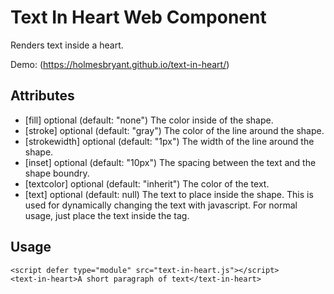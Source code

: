 # Text In Heart Web Component

Renders text inside a heart.

Demo: (https://holmesbryant.github.io/text-in-heart/)

## Attributes
* [fill] optional (default: "none") The color inside of the shape.
* [stroke] optional (default: "gray") The color of the line around the shape.
* [strokewidth] optional (default: "1px") The width of the line around the shape.
* [inset] optional (default: "10px") The spacing between the text and the shape boundry.
* [textcolor] optional (default: "inherit") The color of the text.
* [text] optional (default: null) The text to place inside the shape. This is used for dynamically changing the text with javascript. For normal usage, just place the text inside the tag.

## Usage

	<script defer type="module" src="text-in-heart.js"></script>
	<text-in-heart>A short paragraph of text</text-in-heart>
